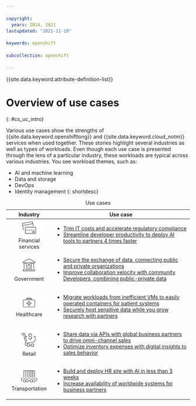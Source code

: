 ```yaml
---

copyright:
  years: 2014, 2021
lastupdated: "2021-11-10"

keywords: openshift

subcollection: openshift

---
```



{{site.data.keyword.attribute-definition-list}}

# Overview of use cases
{: #cs_uc_intro}

Various use cases show the strengths of {{site.data.keyword.openshiftlong}} and  {{site.data.keyword.cloud_notm}} services when used together. These stories highlight several industries as well as types of workloads. Even though each use case is presented through the lens of a particular industry, these workloads are typical across various industries. You see workload themes, such as:
* AI and machine learning
* Data and storage
* DevOps
* Identity management
{: shortdesc}

<table summary="The table shows the use cases. Rows are to be read from the left to right, with icons representing each industry in column one the description in column two.">
<caption>Use cases</caption>
    <thead>
    <col width="25%">
    <th>Industry</th>
    <th>Use case</th>
    </thead>
    <tbody>
        <tr>
    <td align="center"><img src="images/finance.svg" width="50" alt="Icon of front and back of credit card"/><br>Financial services</td>
    <td><ul>
    <li><a href="/docs/openshift?topic=openshift-cs_uc_finance#uc_mortgage">Trim IT costs and accelerate regulatory compliance</a></li>
    <li><a href="/docs/openshift?topic=openshift-cs_uc_finance#uc_payment_tech">Streamline developer productivity to deploy AI tools to partners 4 times faster</a></li>
    </ul></td>
        </tr>
        <tr>
        <td align="center"><img src="images/gov.svg" width="50" alt="Icon of government building with person inside"/><br>Government</td>
        <td><ul>
    <li><a href="/docs/openshift?topic=openshift-cs_uc_gov#uc_port">Secure the exchange of data, connecting public and private organizations</a></li>
        <li><a href="/docs/openshift?topic=openshift-cs_uc_gov#uc_data_mashup">Improve collaboration velocity with community Developers, combining public-private data</a></li></ul></td>
        </tr>
    <tr>
        <td align="center"><img src="images/health.svg" width="50" alt="Icon of medical bag"/><br>Healthcare</td>
        <td><ul>
        <li><a href="/docs/openshift?topic=openshift-cs_uc_health#uc_migrate">Migrate workloads from inefficient VMs to easily operated containers for patient systems</a></li>
        <li><a href="/docs/openshift?topic=openshift-cs_uc_health#uc_research">Securely host sensitive data while you grow research with partners</a></li>
        </ul></td>
        </tr>
        <tr>
            <td align="center"><img src="images/retail.svg" width="50" alt="Icon of shopping cart with currency symbol"/><br>Retail</td>
            <td><ul>
        <li><a href="/docs/openshift?topic=openshift-cs_uc_retail#uc_data-share">Share data via APIs with global business partners to drive omni-channel sales</a></li>
            <li><a href="/docs/openshift?topic=openshift-cs_uc_retail#uc_grocer">Optimize inventory expenses with digital insights to sales behavior</a></li>
              </ul></td>
          </tr>
        <tr>
        <td align="center"><img src="images/transport.svg" width="50" alt="Icon of railroad car with containers"/><br>Transportation</td>
            <td><ul>
          <li><a href="/docs/openshift?topic=openshift-cs_uc_transport#uc_airline">Build and deploy HR site with AI in less than 3 weeks</a></li>
            <li><a href="/docs/openshift?topic=openshift-cs_uc_transport#uc_shipping">Increase availability of worldwide systems for business partners</a></li></ul></td>
        </tr>
    </tbody>
    </table>






